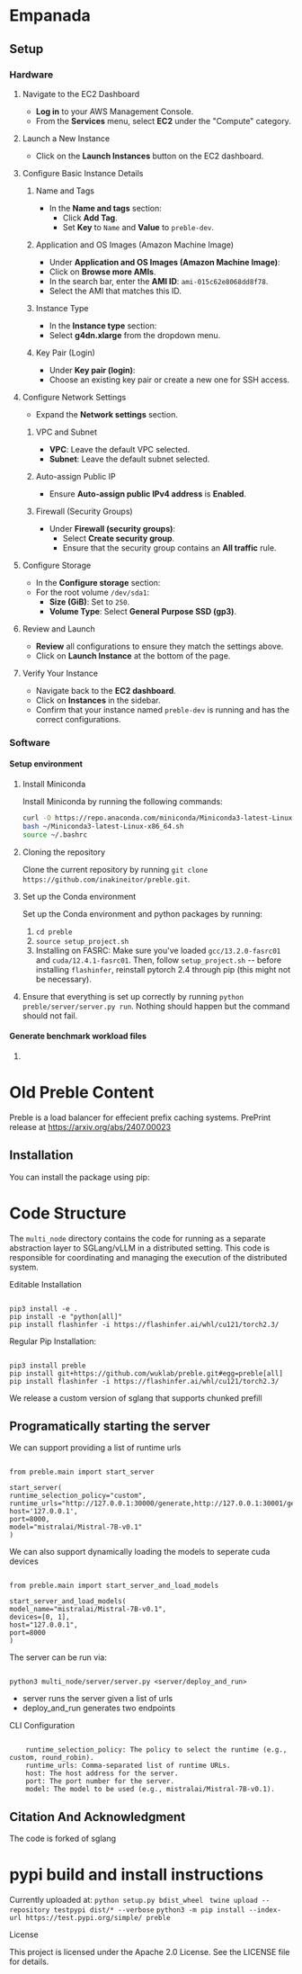 # Empanada

## Setup

### Hardware

1. Navigate to the EC2 Dashboard

   - **Log in** to your AWS Management Console.
   - From the **Services** menu, select **EC2** under the "Compute" category.

1. Launch a New Instance

   - Click on the **Launch Instances** button on the EC2 dashboard.

1. Configure Basic Instance Details

   1. Name and Tags

      - In the **Name and tags** section:
        - Click **Add Tag**.
        - Set **Key** to `Name` and **Value** to `preble-dev`.

   1. Application and OS Images (Amazon Machine Image)

      - Under **Application and OS Images (Amazon Machine Image)**:
      - Click on **Browse more AMIs**.
      - In the search bar, enter the **AMI ID**: `ami-015c62e8068dd8f78`.
      - Select the AMI that matches this ID.

   1. Instance Type

      - In the **Instance type** section:
      - Select **g4dn.xlarge** from the dropdown menu.

   1. Key Pair (Login)

      - Under **Key pair (login)**:
      - Choose an existing key pair or create a new one for SSH access.

1. Configure Network Settings

   - Expand the **Network settings** section.

   1. VPC and Subnet

      - **VPC**: Leave the default VPC selected.
      - **Subnet**: Leave the default subnet selected.

   1. Auto-assign Public IP

      - Ensure **Auto-assign public IPv4 address** is **Enabled**.

   1. Firewall (Security Groups)

      - Under **Firewall (security groups)**:
        - Select **Create security group**.
        - Ensure that the security group contains an **All traffic** rule.

1. Configure Storage

   - In the **Configure storage** section:
   - For the root volume `/dev/sda1`:
     - **Size (GiB)**: Set to `250`.
     - **Volume Type**: Select **General Purpose SSD (gp3)**.

1. Review and Launch

   - **Review** all configurations to ensure they match the settings above.
   - Click on **Launch Instance** at the bottom of the page.

1. Verify Your Instance

   - Navigate back to the **EC2 dashboard**.
   - Click on **Instances** in the sidebar.
   - Confirm that your instance named `preble-dev` is running and has the correct configurations.

### Software

#### Setup environment

1. Install Miniconda

   Install Miniconda by running the following commands:

   ```bash
   curl -O https://repo.anaconda.com/miniconda/Miniconda3-latest-Linux-x86_64.sh
   bash ~/Miniconda3-latest-Linux-x86_64.sh
   source ~/.bashrc
   ```

1. Cloning the repository

   Clone the current repository by running `git clone https://github.com/inakineitor/preble.git`.

1. Set up the Conda environment

   Set up the Conda environment and python packages by running:

   1. `cd preble`
   1. `source setup_project.sh`
   1. Installing on FASRC: Make sure you've loaded `gcc/13.2.0-fasrc01` and `cuda/12.4.1-fasrc01`. Then, follow `setup_project.sh` -- before installing `flashinfer`, reinstall pytorch 2.4 through pip (this might not be necessary). 

1. Ensure that everything is set up correctly by running `python preble/server/server.py run`. Nothing should happen but the command should not fail.

#### Generate benchmark workload files

1.

# Old Preble Content

Preble is a load balancer for effecient prefix caching systems.
PrePrint release at https://arxiv.org/abs/2407.00023

## Installation

You can install the package using pip:

# Code Structure

The `multi_node` directory contains the code for running as a separate abstraction layer to SGLang/vLLM in a distributed setting. This code is responsible for coordinating and managing the execution of the distributed system.

Editable Installation

```

pip3 install -e .
pip install -e "python[all]"
pip install flashinfer -i https://flashinfer.ai/whl/cu121/torch2.3/

```

Regular Pip Installation:

```

pip3 install preble
pip install git+https://github.com/wuklab/preble.git#egg=preble[all]
pip install flashinfer -i https://flashinfer.ai/whl/cu121/torch2.3/

```

We release a custom version of sglang that supports chunked prefill

## Programatically starting the server

We can support providing a list of runtime urls

```

from preble.main import start_server

start_server(
runtime_selection_policy="custom",
runtime_urls="http://127.0.0.1:30000/generate,http://127.0.0.1:30001/generate",
host='127.0.0.1',
port=8000,
model="mistralai/Mistral-7B-v0.1"
)

```

We can also support dynamically loading the models to seperate cuda devices

```

from preble.main import start_server_and_load_models

start_server_and_load_models(
model_name="mistralai/Mistral-7B-v0.1",
devices=[0, 1],
host="127.0.0.1",
port=8000
)

```

The server can be run via:

```

python3 multi_node/server/server.py <server/deploy_and_run>

```

- server runs the server given a list of urls
- deploy_and_run generates two endpoints

CLI Configuration

```

    runtime_selection_policy: The policy to select the runtime (e.g., custom, round_robin).
    runtime_urls: Comma-separated list of runtime URLs.
    host: The host address for the server.
    port: The port number for the server.
    model: The model to be used (e.g., mistralai/Mistral-7B-v0.1).

```

## Citation And Acknowledgment

The code is forked of sglang

# pypi build and install instructions

Currently uploaded at:
`python setup.py bdist_wheel`
` twine upload --repository testpypi dist/* --verbose`
`python3 -m pip install --index-url https://test.pypi.org/simple/ preble`

License

This project is licensed under the Apache 2.0 License. See the LICENSE file for details.

```

```
